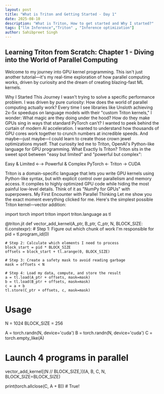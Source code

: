 ```yaml
---
layout: post
title: "What is Triton and Getting Started - Day 1"
date: 2025-08-10
description: "What is Triton, How to get started and Why I started?"
tags: ["llm Inference","Triton" , "Inference optimization"]
author: Sahibpreet Singh
---
```

## Learning Triton from Scratch: Chapter 1 - Diving into the World of Parallel Computing
Welcome to my journey into GPU kernel programming. This isn't just another tutorial—it's my real-time exploration of how parallel computing works, driven by curiosity and the dream of creating blazing-fast ML kernels.

Why I Started This Journey
I wasn't trying to solve a specific performance problem. I was driven by pure curiosity: How does the world of parallel computing actually work?
Every time I see libraries like Unsloth achieving 2x-5x speedups on language models with their "custom Triton kernels," I wonder: What magic are they doing under the hood? How do they make GPUs sing in ways that standard PyTorch can't?
I wanted to peek behind the curtain of modern AI acceleration. I wanted to understand how thousands of GPU cores work together to crunch numbers at incredible speeds. And maybe—just maybe—I could learn to create those crown jewel optimizations myself.
That curiosity led me to Triton, OpenAI's Python-like language for GPU programming.
What Exactly Is Triton?
Triton sits in the sweet spot between "easy but limited" and "powerful but complex":

Easy & Limited  ←→  Powerful & Complex
   PyTorch     ←  Triton  →    CUDA

   Triton is a domain-specific language that lets you write GPU kernels using Python-like syntax, but with explicit control over parallelism and memory access. It compiles to highly optimized GPU code while hiding the most painful low-level details.
Think of it as "NumPy for GPUs" with superpowers.
My First Encounter with Parallel Thinking
Let me show you the exact moment everything clicked for me. Here's the simplest possible Triton kernel—vector addition:


import torch
import triton
import triton.language as tl

@triton.jit
def vector_add_kernel(A_ptr, B_ptr, C_ptr, N, BLOCK_SIZE: tl.constexpr):
    # Step 1: Figure out which chunk of work I'm responsible for
    pid = tl.program_id(0)
    
    # Step 2: Calculate which elements I need to process
    block_start = pid * BLOCK_SIZE
    offsets = block_start + tl.arange(0, BLOCK_SIZE)
    
    # Step 3: Create a safety mask to avoid reading garbage
    mask = offsets < N
    
    # Step 4: Load my data, compute, and store the result
    a = tl.load(A_ptr + offsets, mask=mask)
    b = tl.load(B_ptr + offsets, mask=mask)
    c = a + b
    tl.store(C_ptr + offsets, c, mask=mask)

# Usage
N = 1024
BLOCK_SIZE = 256

A = torch.randn(N, device='cuda')
B = torch.randn(N, device='cuda')
C = torch.empty_like(A)

# Launch 4 programs in parallel
vector_add_kernel[(N // BLOCK_SIZE,)](A, B, C, N, BLOCK_SIZE=BLOCK_SIZE)

print(torch.allclose(C, A + B))  # True!